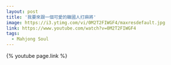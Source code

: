 ```yaml
---
layout: post
title: '我要來跟一個可愛的韓國人打麻將'
image: https://i3.ytimg.com/vi/0M2T2FIWGF4/maxresdefault.jpg
link: https://www.youtube.com/watch?v=0M2T2FIWGF4
tags:
  - Mahjong Soul
---
```


{% youtube page.link %}
